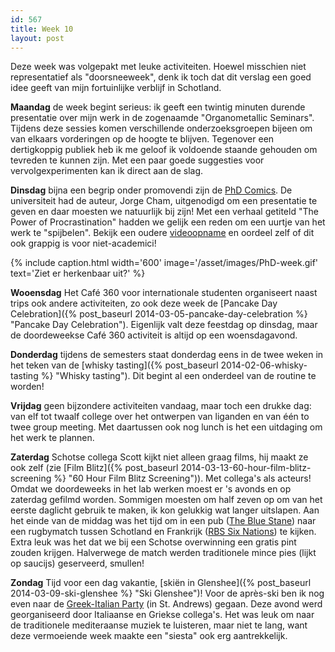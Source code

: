 ```yaml
---
id: 567
title: Week 10
layout: post
---
```

Deze week was volgepakt met leuke activiteiten. Hoewel misschien niet representatief als "doorsneeweek", denk ik toch dat dit verslag een goed idee geeft van mijn fortuinlijke verblijf in Schotland.

<strong>Maandag</strong> de week begint serieus: ik geeft een twintig minuten durende presentatie over mijn werk in de zogenaamde "Organometallic Seminars". Tijdens deze sessies komen verschillende onderzoeksgroepen bijeen om van elkaars vorderingen op de hoogte te blijven. Tegenover een dertigkoppig publiek heb ik me geloof ik voldoende staande gehouden om tevreden te kunnen zijn. Met een paar goede suggesties voor vervolgexperimenten kan ik direct aan de slag.

<strong>Dinsdag</strong> bijna een begrip onder promovendi zijn de [PhD Comics](http://phdcomics.com/comics.php). De universiteit had de auteur, Jorge Cham, uitgenodigd om een presentatie te geven en daar moesten we natuurlijk bij zijn! Met een verhaal getiteld "The Power of Procrastination" hadden we gelijk een reden om een uurtje van het werk te "spijbelen". Bekijk een oudere [videoopname](https://www.youtube.com/watch?v=pzrQmpdziTQ) en oordeel zelf of dit ook grappig is voor niet-academici!

{% include caption.html
    width='600'
    image='/asset/images/PhD-week.gif'
    text='Ziet er herkenbaar uit?'
%}

<strong>Wooensdag</strong> Het Café 360 voor internationale studenten organiseert naast trips ook andere activiteiten, zo ook deze week de [Pancake Day Celebration]({% post_baseurl 2014-03-05-pancake-day-celebration %} "Pancake Day Celebration"). Eigenlijk valt deze feestdag op dinsdag, maar de doordeweekse Café 360 activiteit is altijd op een woensdagavond.

<strong>Donderdag</strong> tijdens de semesters staat donderdag eens in de twee weken in het teken van de [whisky tasting]({% post_baseurl 2014-02-06-whisky-tasting %} "Whisky tasting"). Dit begint al een onderdeel van de routine te worden!

<strong>Vrijdag</strong> geen bijzondere activiteiten vandaag, maar toch een drukke dag: van elf tot twaalf college over het ontwerpen van liganden en van één to twee group meeting. Met daartussen ook nog lunch is het een uitdaging om het werk te plannen.

<strong>Zaterdag</strong> Schotse collega Scott kijkt niet alleen graag films, hij maakt ze ook zelf (zie [Film Blitz]({% post_baseurl 2014-03-13-60-hour-film-blitz-screening %} "60 Hour Film Blitz Screening")). Met collega's als acteurs! Omdat we doordeweeks in het lab werken moest er 's avonds en op zaterdag gefilmd worden. Sommigen moesten om half zeven op om van het eerste daglicht gebruik te maken, ik kon gelukkig wat langer uitslapen. Aan het einde van de middag was het tijd om in een pub ([The Blue Stane](http://www.bluestane-standrews.co.uk/)) naar een rugbymatch tussen Schotland en Frankrijk ([RBS Six Nations](http://www.rbs6nations.com/en/home.php)) te kijken. Extra leuk was het dat we bij een Schotse overwinning een gratis pint zouden krijgen. Halverwege de match werden traditionele mince pies (lijkt op saucijs) geserveerd, smullen!

<strong>Zondag</strong> Tijd voor een dag vakantie, [skiën in Glenshee]({% post_baseurl 2014-03-09-ski-glenshee %} "Ski Glenshee")! Voor de après-ski ben ik nog even naar de [Greek-Italian Party](https://www.facebook.com/events/1438385919594/) (in St. Andrews) gegaan. Deze avond werd georganiseerd door Italiaanse en Griekse collega's. Het was leuk om naar de traditionele mediteraanse muziek te luisteren, maar niet te lang, want deze vermoeiende week maakte een "siesta" ook erg aantrekkelijk.